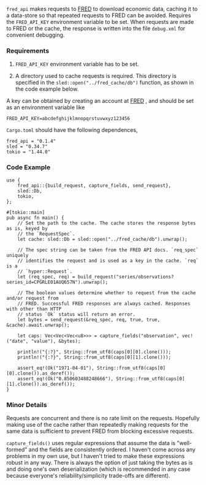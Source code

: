 `fred_api` makes requests to [FRED](https://fred.stlouisfed.org/) to download
economic data, caching it to a data-store so that repeated requests to FRED can be
avoided. Requires the ``FRED_API_KEY`` environment variable to be set. When requests
are made to FRED or the cache, the response is written into the file `debug.xml` for
convenient debugging.

### Requirements

1. ``FRED_API_KEY`` environment variable has to be set.

2. A directory used to cache requests is required. This directory is specified in the 
``sled::open("../fred_cache/db")`` function, as shown in the code example below.

A key can be obtained by creating an account at [FRED](https://fredaccount.stlouisfed.org/login/secure/)
, and should be set as an environment variable like
```text
FRED_API_KEY=abcdefghijklmnopqrstuvwxyz123456
```

``Cargo.toml`` should have the following dependences,

```
fred_api = "0.1.4"
sled = "0.34.7"
tokio = "1.44.0"
```

### Code Example

```no_run
use {
    fred_api::{build_request, capture_fields, send_request},
    sled::Db,
    tokio,
};

#[tokio::main]
pub async fn main() {
    // Set the path to the cache. The cache stores the response bytes as is, keyed by
    // the `RequestSpec`.
    let cache: sled::Db = sled::open("../fred_cache/db").unwrap();

    // The spec string can be taken from the FRED API docs. `req_spec` uniquely
    // identifies the request and is used as a key in the cache. `req` is a
    // `hyper::Request`.
    let (req_spec, req) = build_request("series/observations?series_id=CPGRLE01AUQ657N").unwrap();

    // The boolean values determine whether to request from the cache and/or request from
    // FRED. Successful FRED responses are always cached. Responses with other than HTTP
    // status `Ok` status will return an error.
    let bytes = send_request(&req_spec, req, true, true, &cache).await.unwrap();

    let caps: Vec<Vec<Vec<u8>>> = capture_fields("observation", vec!("date", "value"), &bytes);

    println!("{:?}", String::from_utf8(caps[0][0].clone()));
    println!("{:?}", String::from_utf8(caps[0][1].clone()));

    assert_eq!(Ok("1971-04-01"), String::from_utf8(caps[0][0].clone()).as_deref());
    assert_eq!(Ok("0.850603488248666"), String::from_utf8(caps[0][1].clone()).as_deref());
}
```

### Minor Details 

Requests are concurrent and there is no rate limit on the requests. Hopefully making
use of the cache rather than repeatedly making requests for the same data is sufficient
to prevent FRED from blocking excessive requests.

`capture_fields()` uses regular expressions that assume the data is "well-formed" and
the fields are consistently ordered. I haven't come across any problems in my own
use, but I haven't tried to make these expressions robust in any way. There is always
the option of just taking the bytes as is and doing one's own deserialization (which is
recommended in any case because everyone's reliability/simplicity trade-offs are different).
